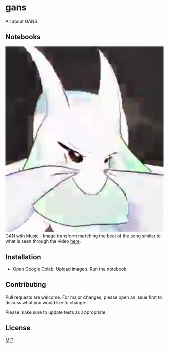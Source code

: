 # gans

All about GANS

## Notebooks

![GANwithMusic](https://github.com/vornitier/gans/blob/main/images/gan.jpg) \
[GAN with Music](https://github.com/vornitier/gans/blob/main/ganwithmusic.ipynb) - Image transform matching the beat of the song similar to what is seen through the video [here](https://www.facebook.com/verneongteco/videos/10159268464986092).

## Installation

- Open Google Colab. Upload images. Run the notebook.

##  Contributing

Pull requests are welcome. For major changes, please open an issue first to discuss what you would like to change.

Please make sure to update tests as appropriate.


## License
[MIT](https://github.com/vornitier/gans/blob/main/LICENSE)
